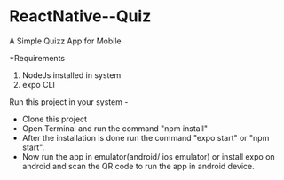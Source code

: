 # ReactNative--Quiz
A Simple Quizz App for Mobile

*Requirements
  1. NodeJs installed in system
  2. expo CLI
 
Run this project in your system -
   * Clone this project
   * Open Terminal and run the command "npm install"
   * After the installation is done run the command "expo start" or "npm start".
   * Now run the app in emulator(android/ ios emulator) or install expo on android and scan the QR code to run the app in android device.
